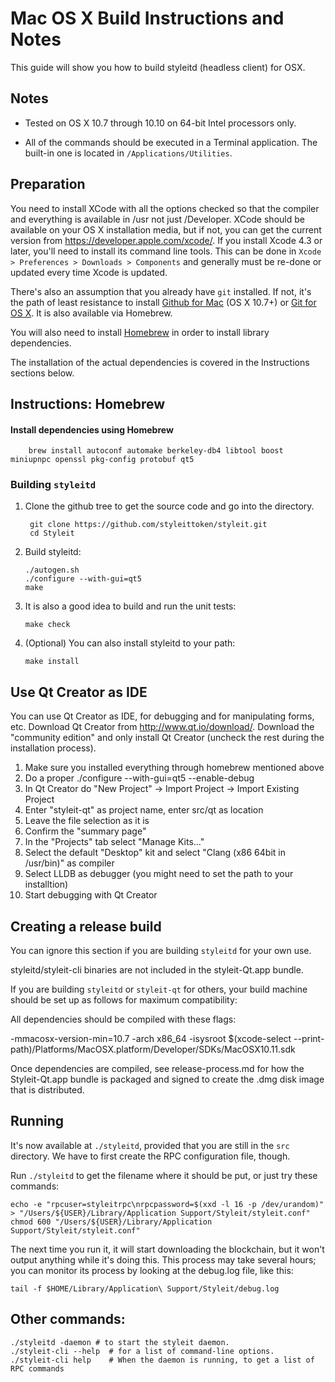 Mac OS X Build Instructions and Notes
====================================
This guide will show you how to build styleitd (headless client) for OSX.

Notes
-----

* Tested on OS X 10.7 through 10.10 on 64-bit Intel processors only.

* All of the commands should be executed in a Terminal application. The
built-in one is located in `/Applications/Utilities`.

Preparation
-----------

You need to install XCode with all the options checked so that the compiler
and everything is available in /usr not just /Developer. XCode should be
available on your OS X installation media, but if not, you can get the
current version from https://developer.apple.com/xcode/. If you install
Xcode 4.3 or later, you'll need to install its command line tools. This can
be done in `Xcode > Preferences > Downloads > Components` and generally must
be re-done or updated every time Xcode is updated.

There's also an assumption that you already have `git` installed. If
not, it's the path of least resistance to install [Github for Mac](https://mac.github.com/)
(OS X 10.7+) or
[Git for OS X](https://code.google.com/p/git-osx-installer/). It is also
available via Homebrew.

You will also need to install [Homebrew](http://brew.sh) in order to install library
dependencies.

The installation of the actual dependencies is covered in the Instructions
sections below.

Instructions: Homebrew
----------------------

#### Install dependencies using Homebrew

        brew install autoconf automake berkeley-db4 libtool boost miniupnpc openssl pkg-config protobuf qt5

### Building `styleitd`

1. Clone the github tree to get the source code and go into the directory.

        git clone https://github.com/styleittoken/styleit.git
        cd Styleit

2.  Build styleitd:

        ./autogen.sh
        ./configure --with-gui=qt5
        make

3.  It is also a good idea to build and run the unit tests:

        make check

4.  (Optional) You can also install styleitd to your path:

        make install

Use Qt Creator as IDE
------------------------
You can use Qt Creator as IDE, for debugging and for manipulating forms, etc.
Download Qt Creator from http://www.qt.io/download/. Download the "community edition" and only install Qt Creator (uncheck the rest during the installation process).

1. Make sure you installed everything through homebrew mentioned above
2. Do a proper ./configure --with-gui=qt5 --enable-debug
3. In Qt Creator do "New Project" -> Import Project -> Import Existing Project
4. Enter "styleit-qt" as project name, enter src/qt as location
5. Leave the file selection as it is
6. Confirm the "summary page"
7. In the "Projects" tab select "Manage Kits..."
8. Select the default "Desktop" kit and select "Clang (x86 64bit in /usr/bin)" as compiler
9. Select LLDB as debugger (you might need to set the path to your installtion)
10. Start debugging with Qt Creator

Creating a release build
------------------------
You can ignore this section if you are building `styleitd` for your own use.

styleitd/styleit-cli binaries are not included in the styleit-Qt.app bundle.

If you are building `styleitd` or `styleit-qt` for others, your build machine should be set up
as follows for maximum compatibility:

All dependencies should be compiled with these flags:

 -mmacosx-version-min=10.7
 -arch x86_64
 -isysroot $(xcode-select --print-path)/Platforms/MacOSX.platform/Developer/SDKs/MacOSX10.11.sdk

Once dependencies are compiled, see release-process.md for how the Styleit-Qt.app
bundle is packaged and signed to create the .dmg disk image that is distributed.

Running
-------

It's now available at `./styleitd`, provided that you are still in the `src`
directory. We have to first create the RPC configuration file, though.

Run `./styleitd` to get the filename where it should be put, or just try these
commands:

    echo -e "rpcuser=styleitrpc\nrpcpassword=$(xxd -l 16 -p /dev/urandom)" > "/Users/${USER}/Library/Application Support/Styleit/styleit.conf"
    chmod 600 "/Users/${USER}/Library/Application Support/Styleit/styleit.conf"

The next time you run it, it will start downloading the blockchain, but it won't
output anything while it's doing this. This process may take several hours;
you can monitor its process by looking at the debug.log file, like this:

    tail -f $HOME/Library/Application\ Support/Styleit/debug.log

Other commands:
-------

    ./styleitd -daemon # to start the styleit daemon.
    ./styleit-cli --help  # for a list of command-line options.
    ./styleit-cli help    # When the daemon is running, to get a list of RPC commands
